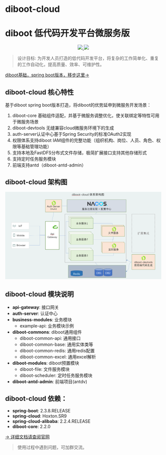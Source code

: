 # diboot-cloud
# diboot 低代码开发平台微服务版
<p align="center">
    <a href="http://www.apache.org/licenses/LICENSE-2.0.html" target="_blank">
        <img src="https://img.shields.io/hexpm/l/plug.svg">
    </a>
    <a href="https://mvnrepository.com/artifact/com.diboot" target="_blank">
        <img src="https://img.shields.io/maven-central/v/com.diboot/diboot-core-spring-boot-starter">
    </a>
</p>

> 设计目标: 为开发人员打造的低代码开发平台，将复杂的工作简单化、重复的工作自动化，提高质量、效率、可维护性。

[diboot基础，spring boot版本，移步这里->](https://github.com/dibo-software/diboot)

## diboot-cloud 核心特性
基于diboot spring boot版本打造，将diboot的优势延申到微服务开发场景：
1. diboot-core 基础组件适配，并基于微服务调整优化，使关联绑定等特性可用于微服务场景
2. diboot-devtools 无缝兼容cloud微服务环境下的生成
3. auth-server认证中心基于Spring Security的标准OAuth2实现
4. 权限体系支持diboot IAM组件的完整功能（组织机构、岗位、人员、角色、权限等基础管理功能）
5. 支持本地及FastDFS分布式文件存储，极简扩展接口支持其他存储形式
6. 支持定时任务服务模块
7. 前端支持antd（diboot-antd-admin）

## diboot-cloud 架构图
![diboot-cloud 架构图](docs/img/diboot-cloud.png)

## diboot-cloud 模块说明
- **api-gateway**:  接口网关
- **auth-server**:  认证中心
- **business-modules**: 业务模块
    - example-api:  业务模块示例
- **diboot-commons**: diboot通用组件
    - diboot-common-api:    通用接口
    - diboot-common-base:   通用实体类等
    - diboot-common-redis:  通用redis配置
    - diboot-common-excel:  通用excel解析
- **diboot-modules**: diboot预置模块
    - diboot-file:  文件服务模块
    - diboot-scheduler: 定时任务服务模块
- **diboot-antd-admin**: 前端项目(antdv)
 
## diboot-cloud 依赖：
* **spring-boot**: 2.3.8.RELEASE
* **spring-cloud**: Hoxton.SR9
* **spring-cloud-alibaba**: 2.2.4.RELEASE
* **diboot-core**: 2.2.0

[-> 详细文档请查阅官网](https://www.diboot.com/guide/diboot-cloud/introduce.html)

> 使用过程中遇到问题，可加群交流。